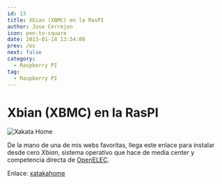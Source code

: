 ```yaml
---
id: 13
title: Xbian (XBMC) en la RasPI
author: Jose Cerrejon
icon: pen-to-square
date: 2013-01-14 13:54:00
prev: /es
next: false
category:
  - Raspberry PI
tag:
  - Raspberry PI
---
```


# Xbian (XBMC) en la RasPI

![Xakata Home](/images/xakatahome.jpg)

De la mano de una de mis webs favoritas, llega este enlace para instalar desde cero *Xbian*, sistema operativo que hace de media center y competencia directa de [OpenELEC](http://openelec.tv/).

Enlace: [xatakahome](http://www.xatakahome.com/centro-multimedia/xbmc-y-tu-raspberry-pi-xbian)